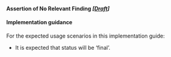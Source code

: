 #### Assertion of No Relevant Finding *[[Draft](http://hl7.org/fhir/stu3/valueset-publication-status.html)]*

#### Implementation guidance
For the expected usage scenarios in this implementation guide:

* It is expected that status will be ‘final’.
 

